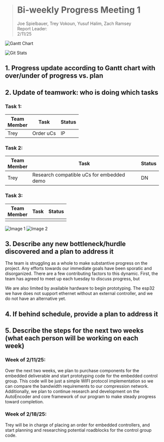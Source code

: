 > # Bi-weekly Progress Meeting 1   
> Joe Spielbauer, Trey Vokoun, Yusuf Halim, Zach Ramsey  
> Report Leader:  
> 2/11/25  

![Gantt Chart](link)

![Git Stats](link) <!--if there is a software component-->

## 1. Progress update according to Gantt chart with over/under of progress vs. plan


## 2. Update of teamwork: who is doing which tasks
### Task 1:


Team<br>Member | Task      | Status
---------------|-----------|-------
  Trey         | Order uCs |  IP

### Task 2:


Team<br>Member | Task                                      | Status
---------------|-------------------------------------------|-------
  Trey         | Research compatible uCs for embedded demo |  DN

### Task 3:


Team<br>Member | Task | Status
---------------|------|-------
  |  | 
  
![Image 1](link)
![Image 2](link)

## 3. Describe any new bottleneck/hurdle discovered and a plan to address it
The team is struggling as a whole to make substantive progress on the project. Any efforts towards our immediate goals have been sporatic and disorganized. There are a few contributing factors to this dynamic. First, the team has agreed to meet up each tuesday to discuss progress, but 

We are also limited by available hardware to begin prototyping. The esp32 we have does not support ethernet without an external controller, and we do not have an alternative yet.

## 4. If behind schedule, provide a plan to address it


## 5. Describe the steps for the next two weeks (what each person will be working on each week)
### Week of 2/11/25:
Over the next two weeks, we plan to purchase components for the embedded deliverable and start prototyping code for the embedded control group. This code will be just a simple WIFI protocol implementation so we can compare the bandwidth requirements to our compression network. 
Additionally, we plan to continue research and development on the AutoEncoder and core framework of our program to make steady progress toward completion.

### Week of 2/18/25:
Trey will be in charge of placing an order for embedded controllers, and start planning and researching potential roadblocks for the control group code.
